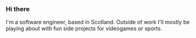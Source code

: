 ### Hi there

I'm a software engineer, based in Scotland. Outside of work I'll mostly be playing about with fun side projects for videogames or sports.
